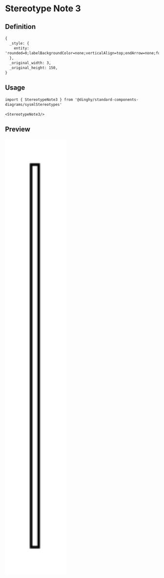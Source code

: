 # Stereotype Note 3

## Definition

```
{
  _style: { 
    entity: 'rounded=0;labelBackgroundColor=none;verticalAlign=top;endArrow=none;fontStyle=1;html=1;',
  },
  _original_width: 3,
  _original_height: 150,
}
```

## Usage

```
import { StereotypeNote3 } from '@dinghy/standard-components-diagrams/sysmlStereotypes'

<StereotypeNote3/>
```

## Preview

<img src="./stereotype-note-3.png" width="200"/>
